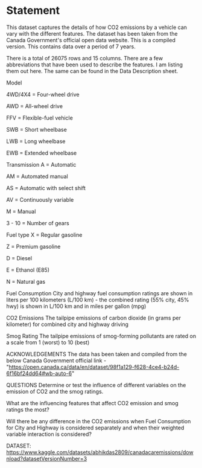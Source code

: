# Statement

This dataset captures the details of how CO2 emissions by a vehicle can vary with the different features. The dataset has been taken from the Canada Government's official open data website. This is a compiled version. This contains data over a period of 7 years.

There is a total of 26075 rows and 15 columns. There are a few abbreviations that have been used to describe the features. I am listing them out here. The same can be found in the Data Description sheet.

Model

4WD/4X4 = Four-wheel drive

AWD = All-wheel drive

FFV = Flexible-fuel vehicle

SWB = Short wheelbase

LWB = Long wheelbase

EWB = Extended wheelbase

Transmission
A = Automatic

AM = Automated manual

AS = Automatic with select shift

AV = Continuously variable

M = Manual

3 - 10 = Number of gears

Fuel type
X = Regular gasoline

Z = Premium gasoline

D = Diesel

E = Ethanol (E85)

N = Natural gas

Fuel Consumption
City and highway fuel consumption ratings are shown in liters per 100 kilometers (L/100 km) - the combined rating (55% city, 45% hwy) is shown in L/100 km and in miles per gallon (mpg)

CO2 Emissions
The tailpipe emissions of carbon dioxide (in grams per kilometer) for combined city and highway driving

Smog Rating
The tailpipe emissions of smog-forming pollutants are rated on a scale from 1 (worst) to 10 (best)

ACKNOWLEDGEMENTS
The data has been taken and compiled from the below Canada Government official link - "https://open.canada.ca/data/en/dataset/98f1a129-f628-4ce4-b24d-6f16bf24dd64#wb-auto-6"

QUESTIONS
Determine or test the influence of different variables on the emission of CO2 and the smog ratings.

What are the influencing features that affect CO2 emission and smog ratings the most?

Will there be any difference in the CO2 emissions when Fuel Consumption for City and Highway is considered separately and when their weighted variable interaction is considered?

DATASET: https://www.kaggle.com/datasets/abhikdas2809/canadacaremissions/download?datasetVersionNumber=3
